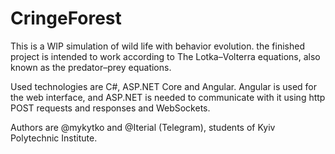 # CringeForest
This is a WIP simulation of wild life with behavior evolution.
the finished project is intended to work according to The Lotka–Volterra equations,
also known as the predator–prey equations.

Used technologies are C#, ASP.NET Core and Angular. Angular is used for the web
interface, and ASP.NET is needed to communicate with it using http POST requests
and responses and WebSockets.

Authors are @mykytko and @Iterial (Telegram), students of Kyiv Polytechnic Institute.
